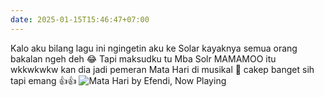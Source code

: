 ```yaml
---
date: 2025-01-15T15:46:47+07:00
---
```

Kalo aku bilang lagu ini ngingetin aku ke Solar kayaknya semua orang bakalan ngeh deh 😂 Tapi maksudku tu Mba Solr MAMAMOO itu wkkwkwkw kan dia jadi pemeran Mata Hari di musikal 🫶 cakep banget sih tapi emang 👍👍
![Mata Hari by Efendi, Now Playing](Screenshot_2025-01-15-14-30-52-793.jpg)